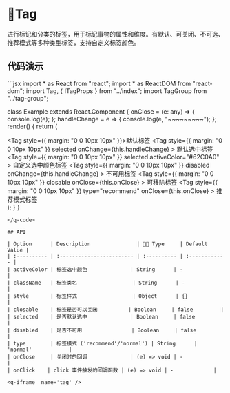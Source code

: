 # Tag <q-qrcode name='tag' />

进行标记和分类的标签，用于标记事物的属性和维度。有默认、可关闭、不可选、推荐模式等多种类型标签，支持自定义标签颜色。

## 代码演示

<q-code>
```jsx
import * as React from "react";
import * as ReactDOM from "react-dom";
import Tag, { ITagProps } from "../index";
import TagGroup from "../tag-group";

class Example extends React.Component {
  onClose = (e: any) => {
    console.log(e);
  };
  handleChange = e => {
    console.log(e, "~~~~~~~~~");
  };
  render() {
    return (
      <div>
        <TagGroup>
          <Tag style={{ margin: "0 0 10px 10px" }}>默认标签</Tag>
          <Tag
            style={{ margin: "0 0 10px 10px" }}
            selected
            onChange={this.handleChange}
          >
            默认选中标签
          </Tag>
          <Tag
            style={{ margin: "0 0 10px 10px" }}
            selected
            activeColor="#62C0A0"
          >
            自定义选中颜色标签
          </Tag>
          <Tag
            style={{ margin: "0 0 10px 10px" }}
            disabled
            onChange={this.handleChange}
          >
            不可用标签
          </Tag>
          <Tag
            style={{ margin: "0 0 10px 10px" }}
            closable
            onClose={this.onClose}
          >
            可移除标签
          </Tag>
          <Tag
            style={{ margin: "0 0 10px 10px" }}
            type="recommend"
            onClose={this.onClose}
          >
            推荐模式标签
          </Tag>
        </TagGroup>
      </div>
    );
  }
}
```
</q-code>

## API

| Option      | Description               |  Type     | Default Value |
| :---------- | :------------------------ | :---------- | :------------ |
| activeColor | 标签选中颜色              | String      | -             |
| className   | 标签类名                  | String      | -             |
| style       | 标签样式                  | Object      | {}            |
| closable    | 标签是否可以关闭          | Boolean     | false         |
| selected    | 是否默认选中              | Boolean     | false         |
| disabled    | 是否不可用                | Boolean     | false         |
| type        | 标签模式 ('recommend'/'normal') | String      | 'normal'            |
| onClose     | 关闭时的回调              | (e) => void | -             |
| onClick    | click 事件触发的回调函数 | (e) => void | -             |

<q-iframe  name='tag' />
